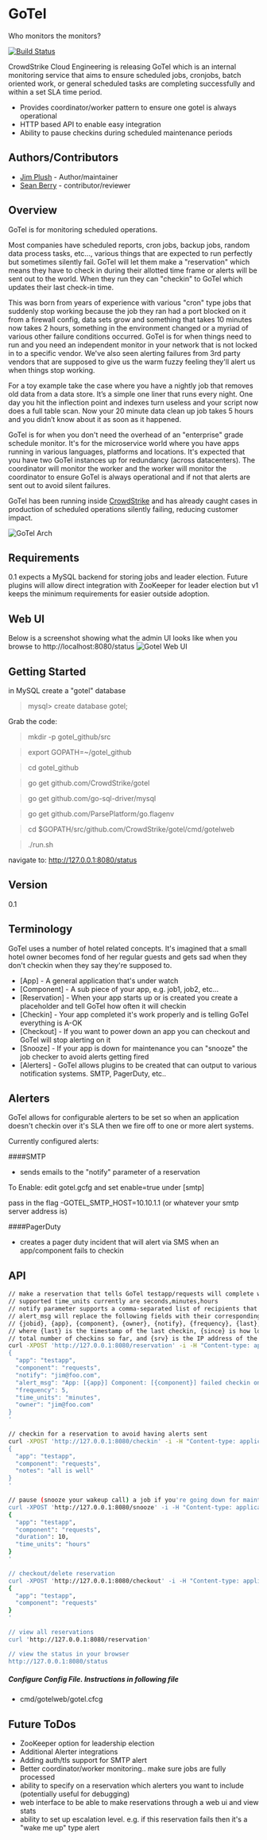 GoTel
=========
Who monitors the monitors?

[![Build Status](https://travis-ci.org/CrowdStrike/gotel.svg?branch=master)](https://travis-ci.org/CrowdStrike/gotel)

CrowdStrike Cloud Engineering is releasing GoTel which is an internal monitoring service that aims to ensure scheduled jobs, cronjobs, batch oriented work, or general scheduled tasks are completing successfully and within a set SLA time period.

  - Provides coordinator/worker pattern to ensure one gotel is always operational
  - HTTP based API to enable easy integration
  - Ability to pause checkins during scheduled maintenance periods

Authors/Contributors
----
 * [Jim Plush] - Author/maintainer
 * [Sean Berry] - contributor/reviewer

Overview
----
GoTel is for monitoring scheduled operations. 

Most companies have scheduled reports, cron jobs, backup jobs, random data process tasks,  etc..., various things that are expected to run perfectly but sometimes silently fail. GoTel will let them make a "reservation" which means they have to check in during their allotted time frame or alerts will be sent out to the world. When they run they can "checkin" to GoTel which updates their last check-in time. 

This was born from years of experience with various "cron" type jobs that suddenly stop working because the job they ran had a port blocked on it from a firewall config, data sets grow and something that takes 10 minutes now takes 2 hours, something in the environment changed or a myriad of various other failure conditions occurred. GoTel is for when things need to run and you need an independent monitor in your network that is not locked in to a specific vendor. We've also seen alerting failures from 3rd party vendors that are supposed to give us the warm fuzzy feeling they'll alert us when things stop working.

For a toy example take the case where you have a nightly job that removes old data from a data store.  It’s a simple one liner that runs every night. One day you hit the inflection point and indexes turn useless and your script now does a full table scan. Now your 20 minute data clean up job takes 5 hours and you didn’t know about it as soon as it happened.

GoTel is for when you don't need the overhead of an "enterprise" grade schedule monitor. It's for the microservice world where you have apps running in various languages, platforms and locations.
It's expected that you have two GoTel instances up for redundancy (across datacenters). The coordinator will monitor the worker and the worker will monitor the coordinator to ensure GoTel is always operational and if not that alerts are sent out to avoid silent failures.

GoTel has been running inside [CrowdStrike] and has already caught cases in production of scheduled operations silently failing, reducing customer impact. 

![GoTel Arch](http://jimplush.com/images/gotel.png)

Requirements
-----
0.1 expects a MySQL backend for storing jobs and leader election. Future plugins will allow direct integration with ZooKeeper for leader election but v1 keeps the minimum requirements for easier outside adoption.

Web UI
-----
Below is a screenshot showing what the admin UI looks like when you browse to
http://localhost:8080/status
![Gotel Web UI](http://jimplush.com/public/images/gotel/gotel-web.png)

Getting Started
----
in MySQL create a "gotel" database

> mysql> create database gotel;


Grab the code:

 > mkdir -p gotel_github/src
 
 > export GOPATH=~/gotel_github

 > cd gotel_github

 > go get github.com/CrowdStrike/gotel

 > go get github.com/go-sql-driver/mysql
 
 > go get github.com/ParsePlatform/go.flagenv

 > cd $GOPATH/src/github.com/CrowdStrike/gotel/cmd/gotelweb

 > ./run.sh

navigate to: http://127.0.0.1:8080/status



Version
----

0.1

Terminology
-----------

GoTel uses a number of hotel related concepts. It's imagined that a small hotel owner becomes fond of her regular guests and gets sad when they don't checkin when they say they're supposed to. 

* [App] - A general application that's under watch
* [Component] - A sub piece of your app, e.g. job1, job2, etc...
* [Reservation] - When your app starts up or is created you create a placeholder and tell GoTel how often it will checkin
* [Checkin] - Your app completed it's work properly and is telling GoTel everything is A-OK
* [Checkout] - If you want to power down an app you can checkout and GoTel will stop alerting on it
* [Snooze] - If your app is down for maintenance you can "snooze" the job checker to avoid alerts getting fired
* [Alerters] - GoTel allows plugins to be created that can output to various notification systems. SMTP, PagerDuty, etc..

Alerters
----
GoTel allows for configurable alerters to be set so when an application doesn't checkin over it's SLA then we fire off to one or more alert systems.

Currently configured alerts:

####SMTP
 - sends emails to the "notify" parameter of a reservation

To Enable:
edit gotel.gcfg and set enable=true under [smtp]

pass in the flag -GOTEL_SMTP_HOST=10.10.1.1 (or whatever your smtp server address is)

 
####PagerDuty
 - creates a pager duty incident that will alert via SMS when an app/component fails to checkin

API
--------------

```sh
// make a reservation that tells GoTel testapp/requests will complete work every 5 minutes or alert me
// supported time_units currently are seconds,minutes,hours
// notify parameter supports a comma-separated list of recipients that will receive an alert when a job fails to checkin
// alert_msg will replace the following fields with their corresponding values:
// {jobid}, {app}, {component}, {owner}, {notify}, {frequency}, {last}, {since}, {checkins}, {srv}
// where {last} is the timestamp of the last checkin, {since} is how long ago the last checkin was, {checkins} is the
// total number of checkins so far, and {srv} is the IP address of the server sending the notification
curl -XPOST 'http://127.0.0.1:8080/reservation' -i -H "Content-type: application/json" -d '
{
  "app": "testapp",
  "component": "requests",
  "notify": "jim@foo.com",
  "alert_msg": "App: [{app}] Component: [{component}] failed checkin on IP [{srv}]. Contact owner [{owner}]"
  "frequency": 5,
  "time_units": "minutes",
  "owner": "jim@foo.com"
}
'

// checkin for a reservation to avoid having alerts sent
curl -XPOST 'http://127.0.0.1:8080/checkin' -i -H "Content-type: application/json" -d '
{
  "app": "testapp",
  "component": "requests",
  "notes": "all is well"
}
'

// pause (snooze your wakeup call) a job if you're going down for maintenance or testing
curl -XPOST 'http://127.0.0.1:8080/snooze' -i -H "Content-type: application/json" -d '
{
  "app": "testapp",
  "component": "requests",
  "duration": 10,
  "time_units": "hours"
}
'

// checkout/delete reservation
curl -XPOST 'http://127.0.0.1:8080/checkout' -i -H "Content-type: application/json" -d '
{
  "app": "testapp",
  "component": "requests"
}
'

// view all reservations
curl 'http://127.0.0.1:8080/reservation'

// view the status in your browser
http://127.0.0.1:8080/status
```

##### Configure Config File. Instructions in following file

* cmd/gotelweb/gotel.cfcg



Future ToDos
----
 * ZooKeeper option for leadership election
 * Additional Alerter integrations
 * Adding auth/tls support for SMTP alert
 * Better coordinator/worker monitoring.. make sure jobs are fully processed
 * ability to specify on a reservation which alerters you want to include (potentially useful for debugging)
 * web interface to be able to make reservations through a web ui and view stats
 * ability to set up escalation level. e.g. if this reservation fails then it's a "wake me up" type alert




[CrowdStrike]:http://crowdstrike.com/
[Jim Plush]:http://jimplush.com
[Sean Berry]:http://github.com/schleppy

